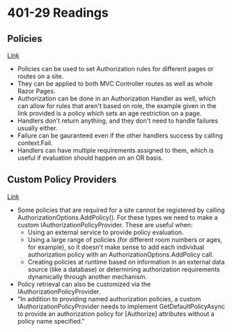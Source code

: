 # 401-29 Readings

## Policies
[Link](https://docs.microsoft.com/en-us/aspnet/core/security/authorization/policies?view=aspnetcore-2.1)
- Policies can be used to set Authorization rules for different pages or routes on a site. 
- They can be applied to both MVC Controller routes as well as whole Razor Pages.
- Authorization can be done in an Authorization Handler as well, which can allow for rules that aren't based on role, the example given in the link provided is a policy which sets an age restriction on a page.
- Handlers don't return anything, and they don't need to handle failures usually either.
- Failure can be gauranteed even if the other handlers success by calling context.Fail.
- Handlers can have multiple requirements assigned to them, which is useful if evaluation should happen on an OR basis.

## Custom Policy Providers
[Link](https://docs.microsoft.com/en-us/aspnet/core/security/authorization/iauthorizationpolicyprovider?view=aspnetcore-2.1)
- Some policies that are required for a site cannot be registered by calling AuthorizationOptions.AddPolicy(). For these types we need to make a custom IAuthorizationPolicyProvider. These are useful when:
  - Using an external service to provide policy evaluation.
  - Using a large range of policies (for different room numbers or ages, for example), so it doesn't make sense to add each individual authorization policy with an AuthorizationOptions.AddPolicy call.
  - Creating policies at runtime based on information in an external data source (like a database) or determining authorization requirements dynamically through another mechanism.
- Policy retrieval can also be customized via the IAuthorizationPolicyProvider.
- "In addition to providing named authorization policies, a custom IAuthorizationPolicyProvider needs to implement GetDefaultPolicyAsync to provide an authorization policy for [Authorize] attributes without a policy name specified."